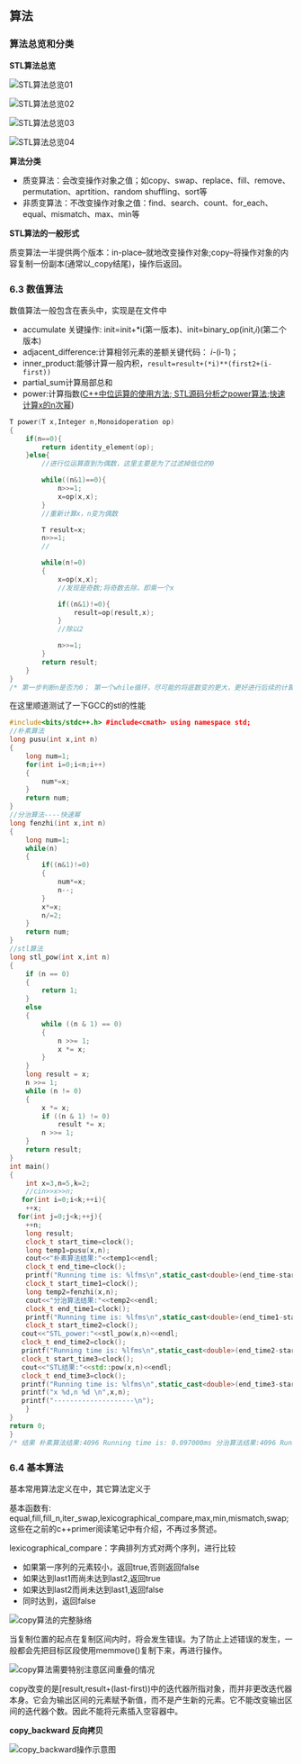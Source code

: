 ## 算法

### 算法总览和分类

**STL算法总览**

![STL算法总览01](markdownimage/2019-08-02-16-13-21.png)

![STL算法总览02](markdownimage/2019-08-02-16-14-40.png)

![STL算法总览03](markdownimage/2019-08-02-16-18-06.png)

![STL算法总览04](markdownimage/2019-08-02-16-18-57.png)

**算法分类**

- 质变算法：会改变操作对象之值；如copy、swap、replace、fill、remove、permutation、aprtition、random shuffling、sort等
- 非质变算法：不改变操作对象之值：find、search、count、for_each、equal、mismatch、max、min等



**STL算法的一般形式**

质变算法一半提供两个版本：in-place–就地改变操作对象;copy–将操作对象的内容复制一份副本(通常以_copy结尾)，操作后返回。

### 6.3 数值算法

数值算法一般包含在表头中，实现是在文件中

- accumulate 关键操作: init=init+*i(第一版本)、init=binary_op(init,*i*)(第二个版本)
- adjacent_difference:计算相邻元素的差额关键代码： *i-*(i-1)；
- inner_product:能够计算一般内积，`result=result+(*i)**(first2+(i-first))`
- partial_sum计算局部总和
- power:计算指数([C++中位运算的使用方法](https://blog.csdn.net/a1351937368/article/details/77746574/);[ STL源码分析之power算法](https://blog.csdn.net/u012062760/article/details/46401115);[快速计算x的n次幂](https://blog.csdn.net/MoreWindows/article/details/7174143))

```c++
T power(T x,Integer n,Monoidoperation op)
{
    if(n==0){
        return identity_element(op);
    }else{
        //进行位运算直到为偶数，这里主要是为了过滤掉低位的0

        while((n&1)==0){
            n>>=1;
            x=op(x,x);
        }
        //重新计算x，n变为偶数

        T result=x;
        n>>=1;
        //

        while(n!=0)
        {
            x=op(x,x);
            //发现是奇数;将奇数去除，即乘一个x

            if((n&1)!=0){
                result=op(result,x);
            }
            //除以2

            n>>=1;
        }
        return result;
    }
}
/* 第一步判断n是否为0； 第一个while循环，尽可能的将底数变的更大，更好进行后续的计算，经过第一个while之后，n肯定是一个奇数了，再进入第二个循环，如果是1，则直接返回。 第二个while循环感觉就是求当前底数（x的偶数次平方，y）的奇数（m）次平方的过程，也就是求m的二进制各个位是否为1的过程，如果当前位M为1，则结果额外乘以y的2^M次方~ */
```

在这里顺道测试了一下GCC的stl的性能

```c++
#include<bits/stdc++.h> #include<cmath> using namespace std;
//朴素算法
long pusu(int x,int n)
{
    long num=1;
    for(int i=0;i<n;i++)
    {
        num*=x;
    }
    return num;
}
//分治算法----快速幂
long fenzhi(int x,int n)
{
    long num=1;
    while(n)
    {
        if((n&1)!=0)
        {
            num*=x;
            n--;
        }
        x*=x;
        n/=2;
    }
    return num;
}
//stl算法
long stl_pow(int x,int n)
{
    if (n == 0)
    {
        return 1;
    }
    else
    {
        while ((n & 1) == 0)
        {
            n >>= 1;
            x *= x;
        }
    }
    long result = x;
    n >>= 1;
    while (n != 0)
    {
        x *= x;
        if ((n & 1) != 0)
            result *= x;
        n >>= 1;
    }
    return result;
}
int main()
{
    int x=3,n=5,k=2;
    //cin>>x>>n;
   for(int i=0;i<k;++i){
    ++x; 
  for(int j=0;j<k;++j){
    ++n;
    long result;
    clock_t start_time=clock();
    long temp1=pusu(x,n);
    cout<<"朴素算法结果:"<<temp1<<endl;
    clock_t end_time=clock();
    printf("Running time is: %lfms\n",static_cast<double>(end_time-start_time)/CLOCKS_PER_SEC*1000);
    clock_t start_time1=clock();
    long temp2=fenzhi(x,n);
    cout<<"分治算法结果:"<<temp2<<endl;
    clock_t end_time1=clock();
    printf("Running time is: %lfms\n",static_cast<double>(end_time1-start_time1)/CLOCKS_PER_SEC*1000);
    clock_t start_time2=clock();
   cout<<"STL_power:"<<stl_pow(x,n)<<endl;    
   clock_t end_time2=clock();
   printf("Running time is: %lfms\n",static_cast<double>(end_time2-start_time2)/CLOCKS_PER_SEC*1000);
   clock_t start_time3=clock();
   cout<<"STL结果:"<<std::pow(x,n)<<endl; 
   clock_t end_time3=clock();
   printf("Running time is: %lfms\n",static_cast<double>(end_time3-start_time3)/CLOCKS_PER_SEC*1000);
   printf("x %d,n %d \n",x,n);
   printf("--------------------\n");
    }
}
return 0;
}
/* 结果 朴素算法结果:4096 Running time is: 0.097000ms 分治算法结果:4096 Running time is: 0.006000ms STL_power:4096 Running time is: 0.009000ms STL结果:4096 Running time is: 0.025000ms x 4,n 6 -------------------- 朴素算法结果:16384 Running time is: 0.006000ms 分治算法结果:16384 Running time is: 0.005000ms STL_power:16384 Running time is: 0.007000ms STL结果:16384 Running time is: 0.009000ms x 4,n 7 -------------------- 朴素算法结果:390625 Running time is: 0.005000ms 分治算法结果:390625 Running time is: 0.007000ms STL_power:390625 Running time is: 0.007000ms STL结果:390625 Running time is: 0.009000ms x 5,n 8 -------------------- 朴素算法结果:1953125 Running time is: 0.006000ms 分治算法结果:1953125 Running time is: 0.007000ms STL_power:1953125 Running time is: 0.006000ms STL结果:1.95312e+06 Running time is: 0.009000ms x 5,n 9 -------------------- */
```



### 6.4 基本算法

基本常用算法定义在中，其它算法定义于

基本函数有: equal,fill,fill_n,iter_swap,lexicographical_compare,max,min,mismatch,swap;这些在之前的c++primer阅读笔记中有介绍，不再过多赘述。

lexicographical_compare：字典排列方式对两个序列，进行比较

- 如果第一序列的元素较小，返回true,否则返回false
- 如果达到last1而尚未达到last2,返回true
- 如果达到last2而尚未达到last1,返回false
- 同时达到，返回false

![copy算法的完整脉络](markdownimage/2019-08-02-21-23-34.png)

当复制位置的起点在复制区间内时，将会发生错误。为了防止上述错误的发生，一般都会先把目标区段使用memmove()复制下来，再进行操作。

![copy算法需要特别注意区间重叠的情况](markdownimage/2019-08-02-21-26-47.png)

copy改变的是[result,result+(last-first))中的迭代器所指对象，而并非更改迭代器本身。它会为输出区间的元素赋予新值，而不是产生新的元素。它不能改变输出区间的迭代器个数。因此不能将元素插入空容器中。

**copy_backward 反向拷贝**

![copy_backward操作示意图](markdownimage/2019-08-02-21-42-23.png)































